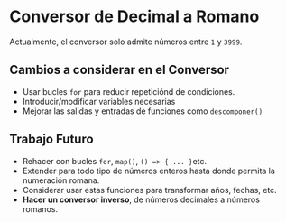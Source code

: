 # Conversor de Decimal a Romano

Actualmente, el conversor solo admite números entre `1` y `3999`.

## Cambios a considerar en el Conversor

- Usar bucles `for` para reducir repeticiónd de condiciones.
- Introducir/modificar variables necesarias
- Mejorar las salidas y entradas de funciones como `descomponer()`

## Trabajo Futuro

- Rehacer con bucles `for`, `map()`, `() => { ... }`etc.
- Extender para todo tipo de números enteros hasta donde permita la numeración romana.
- Considerar usar estas funciones para transformar años, fechas, etc.
- **Hacer un conversor inverso**, de números decimales a números romanos.
